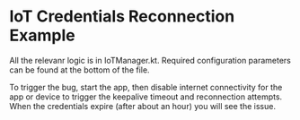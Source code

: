 # IoT Credentials Reconnection Example

All the relevanr logic is in IoTManager.kt. Required configuration parameters can be found at the bottom of the file.

To trigger the bug, start the app, then disable internet connectivity for the app or device to trigger the keepalive timeout and reconnection attempts. When the credentials expire (after about an hour) you will see the issue.
